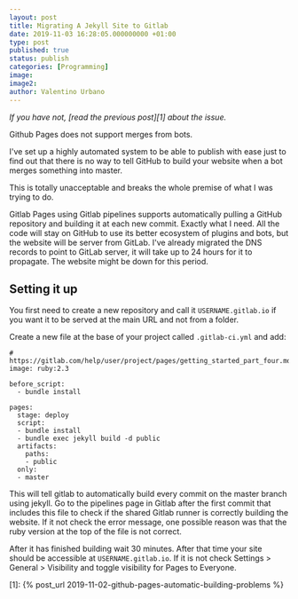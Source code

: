 ```yaml
---
layout: post
title: Migrating A Jekyll Site to Gitlab
date: 2019-11-03 16:28:05.000000000 +01:00
type: post
published: true
status: publish
categories: [Programming]
image:
image2:
author: Valentino Urbano
---
```


*If you have not, [read the previous post][1] about the issue.*

Github Pages does not support merges from bots.

I've set up a highly automated system to be able to publish with ease just to find out that there is no way to tell GitHub to build your website when a bot merges something into master.

This is totally unacceptable and breaks the whole premise of what I was trying to do.

Gitlab Pages using Gitlab pipelines supports automatically pulling a GitHub repository and building it at each new commit. Exactly what I need. All the code will stay on GitHub to use its better ecosystem of plugins and bots, but the website will be server from GitLab. I've already migrated the DNS records to point to GitLab server, it will take up to 24 hours for it to propagate. The website might be down for this period.

## Setting it up

You first need to create a new repository and call it `USERNAME.gitlab.io` if you want it to be served at the main URL and not from a folder.

Create a new file at the base of your project called `.gitlab-ci.yml` and add:

```
# https://gitlab.com/help/user/project/pages/getting_started_part_four.md
image: ruby:2.3

before_script:
  - bundle install

pages:
  stage: deploy
  script:
  - bundle install
  - bundle exec jekyll build -d public
  artifacts:
    paths:
    - public
  only:
  - master

```

This will tell gitlab to automatically build every commit on the master branch using jekyll. Go to the pipelines page in Gitlab after the first commit that includes this file to check if the shared Gitlab runner is correctly building the website. If it not check the error message, one possible reason was that the ruby version at the top of the file is not correct.

After it has finished building wait 30 minutes. After that time your site should be accessible at `USERNAME.gitlab.io`. If it is not check Settings > General > Visibility and toggle visibility for Pages to Everyone.


[1]: {% post_url 2019-11-02-github-pages-automatic-building-problems %}